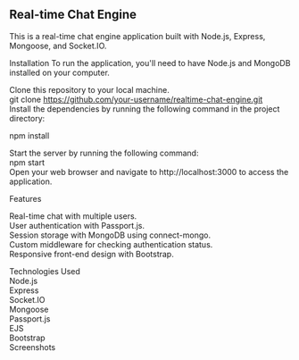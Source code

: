 ## Real-time Chat Engine
This is a real-time chat engine application built with Node.js, Express, Mongoose, and Socket.IO.

Installation
To run the application, you'll need to have Node.js and MongoDB installed on your computer.  

Clone this repository to your local machine.  
git clone https://github.com/your-username/realtime-chat-engine.git  
Install the dependencies by running the following command in the project directory:  

npm install  

Start the server by running the following command:  
npm start  
Open your web browser and navigate to http://localhost:3000 to access the application.  
  
Features  
  
Real-time chat with multiple users.  
User authentication with Passport.js.  
Session storage with MongoDB using connect-mongo.  
Custom middleware for checking authentication status.  
Responsive front-end design with Bootstrap.  
  
Technologies Used  
Node.js  
Express  
Socket.IO  
Mongoose  
Passport.js  
EJS  
Bootstrap  
Screenshots 

